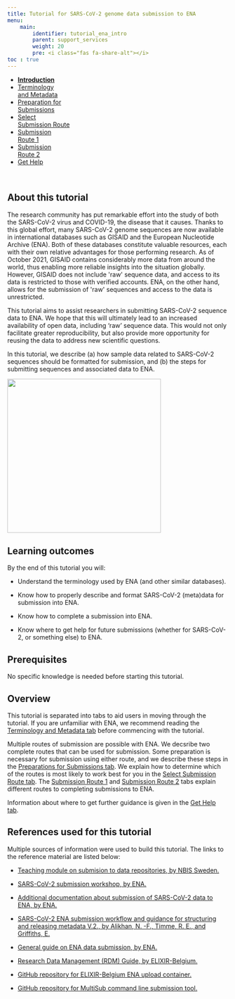```yaml
---
title: Tutorial for SARS-CoV-2 genome data submission to ENA
menu:
    main:
        identifier: tutorial_ena_intro
        parent: support_services
        weight: 20
        pre: <i class="fas fa-share-alt"></i>
toc : true
---
```


<ul class="nav nav-tabs nav-justified">
  <li class="nav-item">
    <a class="nav-link active" href="#"><b>Introduction</b></a>
  </li>
  <li class="nav-item">
    <a class="nav-link" href="/support_services/tutorial_ena/tutorial_ena_terminology">Terminology<br>and Metadata</a>
  </li>
  <li class="nav-item">
    <a class="nav-link" href="/support_services/tutorial_ena/tutorial_ena_subprep">Preparation for<br>Submissions</a>
  </li>
  <li class="nav-item">
    <a class="nav-link" href="/support_services/tutorial_ena/tutorial_ena_selectsub">Select<br>Submission Route</a>
  </li>
  <li class="nav-item">
    <a class="nav-link" href="/support_services/tutorial_ena/tutorial_ena_subroute1">Submission<br>Route 1</a>
  </li>
  <li class="nav-item">
    <a class="nav-link" href="/support_services/tutorial_ena/tutorial_ena_subroute2">Submission<br>Route 2</a>
  </li>
  <li class="nav-item">
    <a class="nav-link" href="/support_services/tutorial_ena/tutorial_ena_contact">Get Help</a>
  </li>
</ul>

<br>

## About this tutorial

The research community has put remarkable effort into the study of both the SARS-CoV-2 virus and COVID-19, the disease that it causes. Thanks to this global effort, many SARS-CoV-2 genome sequences are now available in international databases such as GISAID and the European Nucleotide Archive (ENA). Both of these databases constitute valuable resources, each with their own relative advantages for those performing research. As of October 2021, GISAID contains considerably more data from around the world, thus enabling more reliable insights into the situation globally. However, GISAID does not include 'raw' sequence data, and access to its data is restricted to those with verified accounts. ENA, on the other hand, allows for the submission of 'raw' sequences and access to the data is unrestricted.

This tutorial aims to assist researchers in submitting SARS-CoV-2 sequence data to ENA. We hope that this will ultimately lead to an increased availability of open data, including ‘raw’ sequence data. This would not only facilitate greater reproducibility, but also provide more opportunity for reusing the data to address new scientific questions.

In this tutorial, we describe (a) how sample data related to SARS-CoV-2 sequences should be formatted for submission, and (b) the steps for submitting sequences and associated data to ENA.

<div class="text-center">
  <img src="/img/ena_tutorial/ENA_logo_2021.png" width="350" class="rounded">
</div>

## Learning outcomes

By the end of this tutorial you will:

* Understand the terminology used by ENA (and other similar databases).

* Know how to properly describe and format SARS-CoV-2 (meta)data for submission into ENA.

* Know how to complete a submission into ENA.

* Know where to get help for future submissions (whether for SARS-CoV-2, or something else) to ENA.

## Prerequisites

No specific knowledge is needed before starting this tutorial.

## Overview

This tutorial is separated into tabs to aid users in moving through the tutorial. If you are unfamiliar with ENA, we recommend reading the [Terminology and Metadata tab](/support_services/tutorial_ena/tutorial_ena_terminology) before commencing with the tutorial.

Multiple routes of submission are possible with ENA. We decsribe two complete routes that can be used for submission. Some preparation is necessary for submission using either route, and we describe these steps in the [Preparations for Submissions tab](/support_services/tutorial_ena/tutorial_ena_subprep). We explain how to determine which of the routes is most likely to work best for you in the [Select Submission Route tab](/support_services/tutorial_ena/tutorial_ena_selectsub). The [Submission Route 1](/support_services/tutorial_ena/tutorial_ena_subroute1) and [Submission Route 2](/support_services/tutorial_ena/tutorial_ena_subroute2) tabs explain different routes to completing submissions to ENA.

Information about where to get further guidance is given in the [Get Help tab](/support_services/tutorial_ena/tutorial_ena_contact).

## References used for this tutorial

Multiple sources of information were used to build this tutorial. The links to the reference material are listed below:

* [Teaching module on submision to data repositories, by NBIS Sweden.](https://nbisweden.github.io/module-repository-submission-dm-practices/)

* [SARS-CoV-2 submission workshop, by ENA.](https://ena-covid19-docs.readthedocs.io/en/latest/submission_workshop/getting_started.html)

* [Additional documentation about submission of SARS-CoV-2 data to ENA, by ENA.](https://ena-covid19-docs.readthedocs.io/en/latest/index.html)

* [SARS-CoV-2 ENA submission workflow and guidance for structuring and releasing metadata V.2., by Alikhan, N. -F., Timme, R. E., and Griffiths, E.](https://www.protocols.io/view/sars-cov-2-ena-submission-workflow-guidance-for-st-buqnnvve)

* [General guide on ENA data submission, by ENA.](https://ena-docs.readthedocs.io/en/latest/submit/general-guide.html)

* [Research Data Management (RDM) Guide, by ELIXIR-Belgium.](https://rdm.elixir-belgium.org/covid-19/index.html)

* [GitHub repository for ELIXIR-Belgium ENA upload container.](https://github.com/ELIXIR-Belgium/ena-upload-container)

* [GitHub repository for MultiSub command line submission tool.](https://github.com/maximilianh/multiSub)
